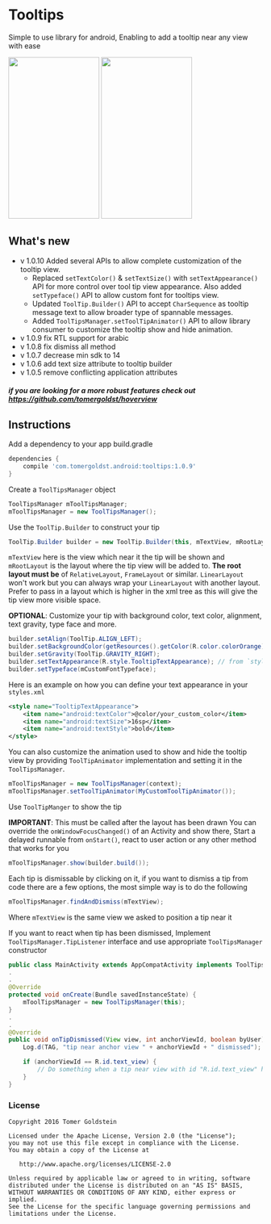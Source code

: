 # Tooltips
Simple to use library for android, Enabling to add a tooltip near any view with ease

<img src="https://user-images.githubusercontent.com/99822/38155597-a5e9f4bc-3446-11e8-8db1-4dbd670584f5.gif" width="180" height="320"/> <img src="https://user-images.githubusercontent.com/99822/38155596-a5d9990a-3446-11e8-9b88-5b6ba2f45ac4.gif" width="180" height="320"/>

## What's new
- v 1.0.10 Added several APIs to allow complete customization of the tooltip view.
  * Replaced `setTextColor()` & `setTextSize()` with `setTextAppearance()` API for more control over tool tip view appearance. Also added `setTypeface()` API to allow custom font for tooltips view.
  * Updated `ToolTip.Builder()` API to accept `CharSequence` as tooltip message text to allow broader type of spannable messages.
  * Added `ToolTipsManager.setToolTipAnimator()` API to allow library consumer to customize the tooltip show and hide animation.
- v 1.0.9 fix RTL support for arabic
- v 1.0.8 fix dismiss all method
- v 1.0.7 decrease min sdk to 14
- v 1.0.6 add text size attribute to tooltip builder
- v 1.0.5 remove conflicting application attributes

##### if you are looking for a more robust features check out https://github.com/tomergoldst/hoverview

## Instructions

Add a dependency to your app build.gradle
```groovy
dependencies {
    compile 'com.tomergoldst.android:tooltips:1.0.9'
}
```

Create a `ToolTipsManager` object
```java
ToolTipsManager mToolTipsManager;
mToolTipsManager = new ToolTipsManager();
```
  
Use the `ToolTip.Builder` to construct your tip
```java
ToolTip.Builder builder = new ToolTip.Builder(this, mTextView, mRootLayout, "Tip message", ToolTip.POSITION_ABOVE);
```
`mTextView` here is the view which near it the tip will be shown and `mRootLayout` is the layout where the tip view will be added to.
**The root layout must be** of `RelativeLayout`, `FrameLayout` or similar. `LinearLayout` won't work but you can always wrap your `LinearLayout`
with another layout. Prefer to pass in a layout which is higher in the xml tree as this will give the
tip view more visible space.
 
**OPTIONAL**: Customize your tip with background color, text color, alignment, text gravity, type face and more. 
```java
builder.setAlign(ToolTip.ALIGN_LEFT);
builder.setBackgroundColor(getResources().getColor(R.color.colorOrange));
builder.setGravity(ToolTip.GRAVITY_RIGHT);
builder.setTextAppearance(R.style.TooltipTextAppearance); // from `styles.xml`
builder.setTypeface(mCustomFontTypeface);
```

Here is an example on how you can define your text appearance in your `styles.xml`

```xml
<style name="TooltipTextAppearance">
    <item name="android:textColor">@color/your_custom_color</item>
    <item name="android:textSize">16sp</item>
    <item name="android:textStyle">bold</item>
</style>
```

You can also customize the animation used to show and hide the tooltip view by providing `ToolTipAnimator` implementation and setting it in the `ToolTipsManager`.
```java
mToolTipsManager = new ToolTipsManager(context);
mToolTipsManager.setToolTipAnimator(MyCustomToolTipAnimator());
```

Use `ToolTipManger` to show the tip

**IMPORTANT**: This must be called after the layout has been drawn
You can override the `onWindowFocusChanged()` of an Activity and show there, Start a delayed runnable from `onStart()`, react to user action or any other method that works for you
```java
mToolTipsManager.show(builder.build());
```

Each tip is dismissable by clicking on it, if you want to dismiss a tip from code there are a few options, the most simple way is to do the following
```java
mToolTipsManager.findAndDismiss(mTextView);
```
Where `mTextView` is the same view we asked to position a tip near it

If you want to react when tip has been dismissed, Implement `ToolTipsManager.TipListener` interface and use appropriate `ToolTipsManager` constructor
```java
public class MainActivity extends AppCompatActivity implements ToolTipsManager.TipListener
.
.
@Override
protected void onCreate(Bundle savedInstanceState) {
    mToolTipsManager = new ToolTipsManager(this);
}
.
.
@Override
public void onTipDismissed(View view, int anchorViewId, boolean byUser) {
    Log.d(TAG, "tip near anchor view " + anchorViewId + " dismissed");

    if (anchorViewId == R.id.text_view) {
        // Do something when a tip near view with id "R.id.text_view" has been dismissed
    }
}
```

### License
```
Copyright 2016 Tomer Goldstein

Licensed under the Apache License, Version 2.0 (the "License");
you may not use this file except in compliance with the License.
You may obtain a copy of the License at

   http://www.apache.org/licenses/LICENSE-2.0

Unless required by applicable law or agreed to in writing, software
distributed under the License is distributed on an "AS IS" BASIS,
WITHOUT WARRANTIES OR CONDITIONS OF ANY KIND, either express or implied.
See the License for the specific language governing permissions and
limitations under the License.
```


